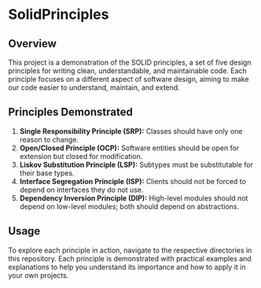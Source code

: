 # SolidPrinciples
## Overview
This project is a demonstration of the SOLID principles, a set of five design principles for writing clean, understandable, and maintainable code. Each principle focuses on a different aspect of software design, aiming to make our code easier to understand, maintain, and extend.

## Principles Demonstrated
1. **Single Responsibility Principle (SRP):** Classes should have only one reason to change. 
2. **Open/Closed Principle (OCP):** Software entities should be open for extension but closed for modification.
3. **Liskov Substitution Principle (LSP):** Subtypes must be substitutable for their base types.
4. **Interface Segregation Principle (ISP):** Clients should not be forced to depend on interfaces they do not use.
5. **Dependency Inversion Principle (DIP):** High-level modules should not depend on low-level modules; both should depend on abstractions.

## Usage
To explore each principle in action, navigate to the respective directories in this repository. Each principle is demonstrated with practical examples and explanations to help you understand its importance and how to apply it in your own projects.

